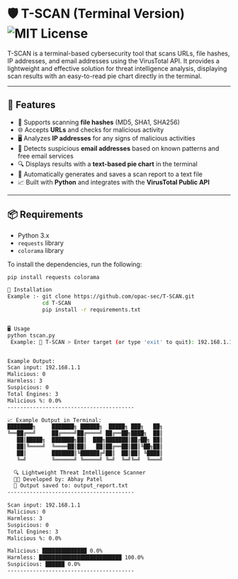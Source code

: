 # 🛡️ T-SCAN (Terminal Version) ![MIT License](https://img.shields.io/badge/license-MIT-blue.svg)

T-SCAN is a terminal-based cybersecurity tool that scans URLs, file hashes, IP addresses, and email addresses using the VirusTotal API. It provides a lightweight and effective solution for threat intelligence analysis, displaying scan results with an easy-to-read pie chart directly in the terminal.

---

## 🚀 Features

- 🧠 Supports scanning **file hashes** (MD5, SHA1, SHA256)
- 🌐 Accepts **URLs** and checks for malicious activity
- 🖥️ Analyzes **IP addresses** for any signs of malicious activities
- 📧 Detects suspicious **email addresses** based on known patterns and free email services
- 🔍 Displays results with a **text-based pie chart** in the terminal
- 📝 Automatically generates and saves a scan report to a text file
- 📈 Built with **Python** and integrates with the **VirusTotal Public API**

---

## 📦 Requirements

- Python 3.x
- `requests` library
- `colorama` library

To install the dependencies, run the following:

```bash
pip install requests colorama

🚀 Installation
Example :- git clone https://github.com/opac-sec/T-SCAN.git
           cd T-SCAN
           pip install -r requirements.txt


🖥️ Usage
python tscan.py
 Example: 🔗 T-SCAN > Enter target (or type 'exit' to quit): 192.168.1.1


Example Output:
Scan input: 192.168.1.1
Malicious: 0
Harmless: 3
Suspicious: 0
Total Engines: 3
Malicious %: 0.0%
----------------------------------------

📈 Example Output in Terminal:
████████╗     ███████╗ ██████╗  █████╗ ███╗   ██╗
╚══██╔══╝     ██╔════╝██╔════╝ ██╔══██╗████╗  ██║
   ██║█████╗  ███████╗██║  ███╗███████║██╔██╗ ██║
   ██║╚════╝  ╚════██║██║   ██║██╔══██║██║╚██╗██║
   ██║        ███████║╚██████╔╝██║  ██║██║ ╚████║
   ╚═╝        ╚══════╝ ╚═════╝ ╚═╝  ╚═╝╚═╝  ╚═══╝

  🔍 Lightweight Threat Intelligence Scanner
  👨‍💻 Developed by: Abhay Patel
  📁 Output saved to: output_report.txt
----------------------------------------

Scan input: 192.168.1.1
Malicious: 0
Harmless: 3
Suspicious: 0
Total Engines: 3
Malicious %: 0.0%

Malicious: ██████████████ 0.0%
Harmless: ██████████████████████████ 100.0%
Suspicious: ██████ 0.0%
----------------------------------------

